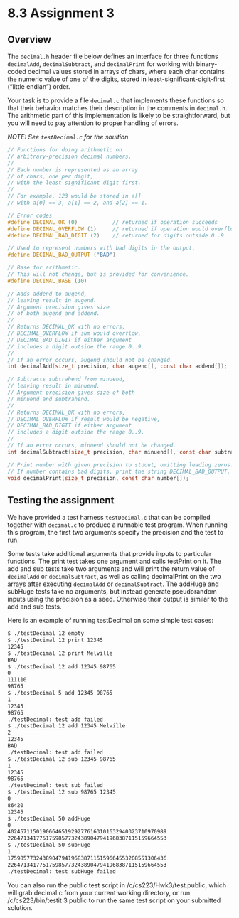 # 8.3 Assignment 3

## Overview

The `decimal.h` header file below defines an interface for three functions `decimalAdd`, `decimalSubtract`, and `decimalPrint` for working with binary-coded decimal values stored in arrays of chars, where each char contains the numeric value of one of the digits, stored in least-significant-digit-first (“little endian”) order.

Your task is to provide a file `decimal.c` that implements these functions so that their behavior matches their description in the comments in `decimal.h`. The arithmetic part of this implementation is likely to be straightforward, but you will need to pay attention to proper handling of errors.

*NOTE: See `testDecimal.c` for the souition*

```C
// Functions for doing arithmetic on
// arbitrary-precision decimal numbers.
//
// Each number is represented as an array
// of chars, one per digit,
// with the least significant digit first.
//
// For example, 123 would be stored in a[]
// with a[0] == 3, a[1] == 2, and a[2] == 1.

// Error codes
#define DECIMAL_OK (0)           // returned if operation succeeds
#define DECIMAL_OVERFLOW (1)     // returned if operation would overflow
#define DECIMAL_BAD_DIGIT (2)    // returned for digits outside 0..9

// Used to represent numbers with bad digits in the output.
#define DECIMAL_BAD_OUTPUT ("BAD")

// Base for arithmetic.
// This will not change, but is provided for convenience.
#define DECIMAL_BASE (10)

// Adds addend to augend,
// leaving result in augend.
// Argument precision gives size
// of both augend and addend.
//
// Returns DECIMAL_OK with no errors,
// DECIMAL_OVERFLOW if sum would overflow,
// DECIMAL_BAD_DIGIT if either argument
// includes a digit outside the range 0..9.
//
// If an error occurs, augend should not be changed.
int decimalAdd(size_t precision, char augend[], const char addend[]);

// Subtracts subtrahend from minuend,
// leaving result in minuend.
// Argument precision gives size of both
// minuend and subtrahend.
//
// Returns DECIMAL_OK with no errors,
// DECIMAL_OVERFLOW if result would be negative,
// DECIMAL_BAD_DIGIT if either argument
// includes a digit outside the range 0..9.
//
// If an error occurs, minuend should not be changed.
int decimalSubtract(size_t precision, char minuend[], const char subtrahend[]);

// Print number with given precision to stdout, omitting leading zeros.
// If number contains bad digits, print the string DECIMAL_BAD_OUTPUT.
void decimalPrint(size_t precision, const char number[]);
```

## Testing the assignment

We have provided a test harness `testDecimal.c` that can be compiled together with `decimal.c` to produce a runnable test program. When running this program, the first two arguments specify the precision and the test to run.

Some tests take additional arguments that provide inputs to particular functions. The print test takes one argument and calls testPrint on it. The add and sub tests take two arguments and will print the return value of `decimalAdd` or `decimalSubtract`, as well as calling decimalPrint on the two arrays after executing `decimalAdd` or `decimalSubtract`. The addHuge and subHuge tests take no arguments, but instead generate pseudorandom inputs using the precision as a seed. Otherwise their output is similar to the add and sub tests.

Here is an example of running testDecimal on some simple test cases:

```bash
$ ./testDecimal 12 empty
$ ./testDecimal 12 print 12345
12345
$ ./testDecimal 12 print Melville
BAD
$ ./testDecimal 12 add 12345 98765
0
111110
98765
$ ./testDecimal 5 add 12345 98765
1
12345
98765
./testDecimal: test add failed
$ ./testDecimal 12 add 12345 Melville
2
12345
BAD
./testDecimal: test add failed
$ ./testDecimal 12 sub 12345 98765
1
12345
98765
./testDecimal: test sub failed
$ ./testDecimal 12 sub 98765 12345
0
86420
12345
$ ./testDecimal 50 addHuge
0
40245711501906646519292776163101632940323710970989
22647134177517598577324389047941968387115159664553
$ ./testDecimal 50 subHuge
1
17598577324389047941968387115159664553208551306436
22647134177517598577324389047941968387115159664553
./testDecimal: test subHuge failed
```

You can also run the public test script in /c/cs223/Hwk3/test.public, which will grab decimal.c from your current working directory, or run /c/cs223/bin/testit 3 public to run the same test script on your submitted solution.
